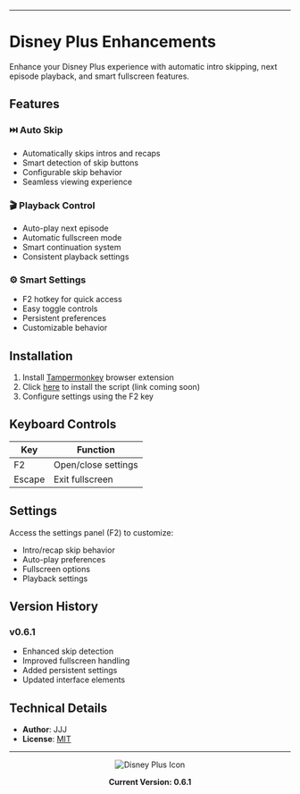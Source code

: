 
---
# Disney Plus Enhancements

Enhance your Disney Plus experience with automatic intro skipping, next episode playback, and smart fullscreen features.

## Features

### ⏭️ Auto Skip
- Automatically skips intros and recaps
- Smart detection of skip buttons
- Configurable skip behavior
- Seamless viewing experience

### 🎬 Playback Control
- Auto-play next episode
- Automatic fullscreen mode
- Smart continuation system
- Consistent playback settings

### ⚙️ Smart Settings
- F2 hotkey for quick access
- Easy toggle controls
- Persistent preferences
- Customizable behavior

## Installation

1. Install [Tampermonkey](https://www.tampermonkey.net/) browser extension
2. Click [here](#) to install the script (link coming soon)
3. Configure settings using the F2 key

## Keyboard Controls

| Key | Function |
|-----|----------|
| F2 | Open/close settings |
| Escape | Exit fullscreen |

## Settings

Access the settings panel (F2) to customize:
- Intro/recap skip behavior
- Auto-play preferences
- Fullscreen options
- Playback settings

## Version History

### v0.6.1
- Enhanced skip detection
- Improved fullscreen handling
- Added persistent settings
- Updated interface elements

## Technical Details

- **Author**: JJJ
- **License**: [MIT](https://choosealicense.com/licenses/mit/)

---

<div align="center">
<img src="https://www.google.com/s2/favicons?sz=64&domain=disneyplus.com" alt="Disney Plus Icon">

**Current Version: 0.6.1**
</div>